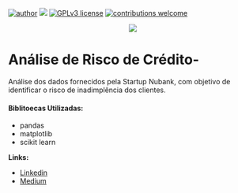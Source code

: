 [![author](https://img.shields.io/badge/author-Breno-red.svg)](https://https://www.linkedin.com/in/breno-cavigeo/) [![](https://img.shields.io/badge/python-3.7+-blue.svg)](https://www.python.org/downloads/release/python-365/) [![GPLv3 license](https://img.shields.io/badge/License-GPLv3-blue.svg)](http://perso.crans.org/besson/LICENSE.html) [![contributions welcome](https://img.shields.io/badge/contributions-welcome-brightgreen.svg?style=flat)](https://github.com/carlosfab/data_science/issues)

<p align="center">
  <img src="https://blog.infoxnet.com.br/wp-content/uploads/2017/11/afinal-o-que-e-gestao-de-risco-de-credito-780x450.jpg" >
</p>

# Análise de Risco de Crédito-

Análise dos dados fornecidos pela Startup Nubank, com objetivo de identificar o risco de inadimplência dos clientes.

#### Biblitoecas Utilizadas:
* pandas 
* matplotlib
* scikit learn


**Links:**
* [Linkedin](http://www.linkedin.com/in/breno-cavigeo/)
* [Medium](https://medium.com/@brenocavi)
